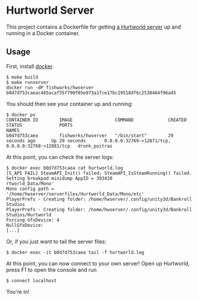 # Hurtworld Server

This project contains a Dockerfile for getting [a Hurtworld server](http://hurtworld.com/) up and running in a Docker container.

## Usage

First, install [docker](https://www.docker.com/).

	$ make build
	$ make runserver
	docker run -dP fishworks/hwserver
	b0d7d753caeac465acaf55f790f85e973a1fce17bc19518df6c2538464f96a45

You should then see your container up and running:


	$ docker ps
	CONTAINER ID        IMAGE                COMMAND             CREATED             STATUS              PORTS                                                NAMES
	b0d7d753caea        fishworks/hwserver   "/bin/start"        29 seconds ago      Up 29 seconds       0.0.0.0:32769->12871/tcp, 0.0.0.0:32768->12881/tcp   drunk_poitras

At this point, you can check the server logs:

	$ docker exec b0d7d753caea cat hurtworld.log
	[S_API FAIL] SteamAPI_Init() failed; SteamAPI_IsSteamRunning() failed.
	Setting breakpad minidump AppID = 393420
	rtworld_Data/Mono'
	Mono config path = '/home/hwserver/serverfiles/Hurtworld_Data/Mono/etc'
	PlayerPrefs - Creating folder: /home/hwserver/.config/unity3d/Bankroll Studios
	PlayerPrefs - Creating folder: /home/hwserver/.config/unity3d/Bankroll Studios/Hurtworld
	Forcing GfxDevice: 4
	NullGfxDevice:
	[...]

Or, if you just want to tail the server files:

	$ docker exec -it b0d7d753caea tail -f hurtworld.log

At this point, you can now connect to your own server! Open up Hurtworld, press F1 to open the
console and run

	$ connect localhost

You're in!
